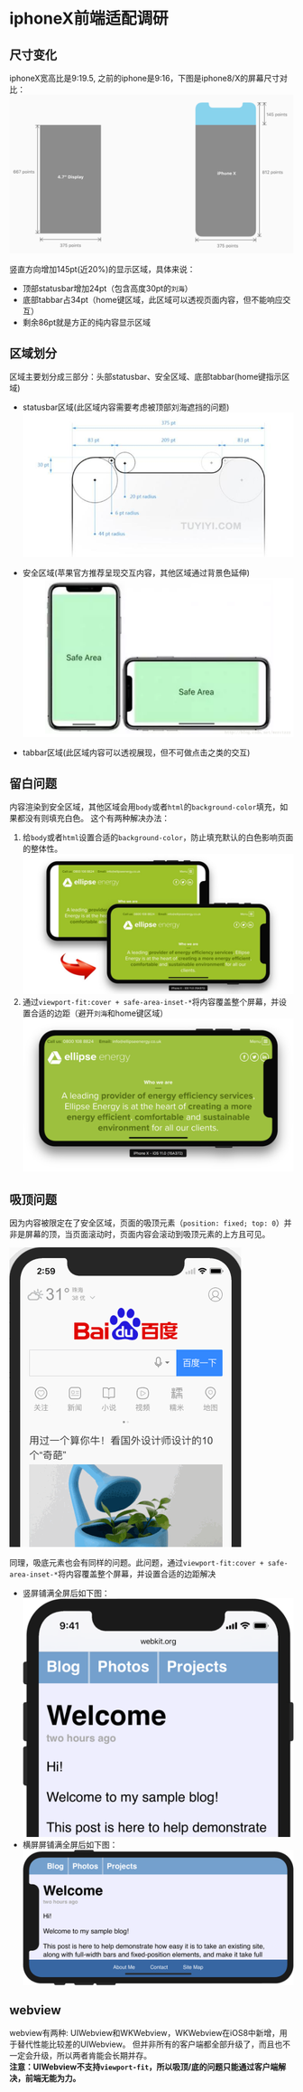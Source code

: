 # iphoneX前端适配调研

## 尺寸变化
iphoneX宽高比是9:19.5, 之前的iphone是9:16，下图是iphone8/X的屏幕尺寸对比：
![](./images/ihpne8-iphonex.png)

竖直方向增加145pt(近20%)的显示区域，具体来说：
- 顶部statusbar增加24pt（包含高度30pt的`刘海`）
- 底部tabbar占34pt（home键区域，此区域可以透视页面内容，但不能响应交互）
- 剩余86pt就是方正的纯内容显示区域

## 区域划分
区域主要划分成三部分：头部statusbar、安全区域、底部tabbar(home键指示区域)

- statusbar区域(此区域内容需要考虑被顶部刘海遮挡的问题)  
![](./images/sensor.jpeg)

- 安全区域(苹果官方推荐呈现交互内容，其他区域通过背景色延伸)  
![](./images/safe-area.png)

- tabbar区域(此区域内容可以透视展现，但不可做点击之类的交互)  

## 留白问题
内容渲染到安全区域，其他区域会用`body`或者`html`的`background-color`填充，如果都没有则填充白色。
这个有两种解决办法：
1. 给`body`或者`html`设置合适的`background-color`，防止填充默认的白色影响页面的整体性。
![](./images/white.png)
2. 通过`viewport-fit:cover + safe-area-inset-*`将内容覆盖整个屏幕，并设置合适的边距（避开`刘海`和home键区域）
![](./images/cover.png)

## 吸顶问题
因为内容被限定在了安全区域，页面的吸顶元素（`position: fixed; top: 0`）并非是屏幕的顶，当页面滚动时，页面内容会滚动到吸顶元素的上方且可见。

![](./images/fixed.gif)

同理，吸底元素也会有同样的问题。此问题，通过`viewport-fit:cover + safe-area-inset-*`将内容覆盖整个屏幕，并设置合适的边距解决

- 竖屏铺满全屏后如下图：  
![](./images/max-safe-areas-insets.png)
- 横屏屏铺满全屏后如下图：  
![](./images/safe-area-constants.png)

## webview
webview有两种: UIWebview和WKWebview，WKWebview在iOS8中新增，用于替代性能比较差的UIWebview。
但并非所有的客户端都全部升级了，而且也不一定会升级，所以两者肯能会长期并存。  
**注意：UIWebview不支持`viewport-fit`，所以吸顶/底的问题只能通过客户端解决，前端无能为力。**